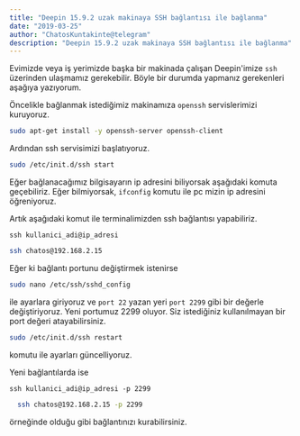 ```yaml
---
title: "Deepin 15.9.2 uzak makinaya SSH bağlantısı ile bağlanma"
date: "2019-03-25"
author: "ChatosKuntakinte@telegram"
description: "Deepin 15.9.2 uzak makinaya SSH bağlantısı ile bağlanma"
---
```


Evimizde veya iş yerimizde başka bir makinada çalışan Deepin'imize `ssh` üzerinden ulaşmamız gerekebilir. Böyle bir durumda yapmanız gerekenleri aşağıya yazıyorum.

Öncelikle bağlanmak istediğimiz makinamıza `openssh` servislerimizi kuruyoruz.

```bash
sudo apt-get install -y openssh-server openssh-client
```

Ardından ssh servisimizi başlatıyoruz.

```bash
sudo /etc/init.d/ssh start
```

Eğer bağlanacağımız bilgisayarın ip adresini biliyorsak aşağıdaki komuta geçebiliriz. Eğer bilmiyorsak, `ifconfig` komutu ile pc mizin ip adresini öğreniyoruz.

Artık aşağıdaki komut ile terminalimizden ssh bağlantısı yapabiliriz.

`ssh kullanici_adi@ip_adresi`

```bash
ssh chatos@192.168.2.15
```

Eğer ki bağlantı portunu değiştirmek istenirse

```bash
sudo nano /etc/ssh/sshd_config
```

ile ayarlara giriyoruz ve `port 22` yazan yeri `port 2299` gibi bir değerle değiştiriyoruz. Yeni portumuz 2299 oluyor. Siz istediğiniz kullanılmayan bir port değeri atayabilirsiniz.

```bash
sudo /etc/init.d/ssh restart
```

komutu ile ayarları güncelliyoruz.

Yeni bağlantılarda ise

`ssh kullanici_adi@ip_adresi -p 2299`

```bash
  ssh chatos@192.168.2.15 -p 2299
```

örneğinde olduğu gibi bağlantınızı kurabilirsiniz.
